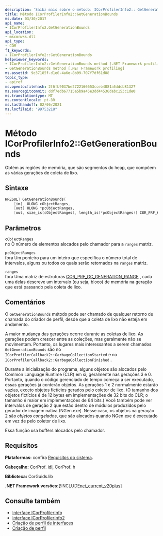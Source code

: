 ```yaml
---
description: 'Saiba mais sobre o método: ICorProfilerInfo2:: GetGenerationBounds'
title: Método ICorProfilerInfo2::GetGenerationBounds
ms.date: 03/30/2017
api_name:
- ICorProfilerInfo2.GetGenerationBounds
api_location:
- mscorwks.dll
api_type:
- COM
f1_keywords:
- ICorProfilerInfo2::GetGenerationBounds
helpviewer_keywords:
- ICorProfilerInfo2::GetGenerationBounds method [.NET Framework profiling]
- GetGenerationBounds method [.NET Framework profiling]
ms.assetid: 9c37185f-d1e0-4a6e-8b99-707f7df61d88
topic_type:
- apiref
ms.openlocfilehash: 2f6fb9037be2722166653cceb4081a5ddcb81327
ms.sourcegitcommit: ddf7edb67715a5b9a45e3dd44536dabc153c1de0
ms.translationtype: MT
ms.contentlocale: pt-BR
ms.lasthandoff: 02/06/2021
ms.locfileid: "99753218"
---
```

# <a name="icorprofilerinfo2getgenerationbounds-method"></a>Método ICorProfilerInfo2::GetGenerationBounds

Obtém as regiões de memória, que são segmentos do heap, que compõem as várias gerações de coleta de lixo.  
  
## <a name="syntax"></a>Sintaxe  
  
```cpp  
HRESULT GetGenerationBounds(  
    [in]  ULONG cObjectRanges,  
    [out] ULONG *pcObjectRanges,  
    [out, size_is(cObjectRanges), length_is(*pcObjectRanges)] COR_PRF_GC_GENERATION_RANGE ranges[]);  
```  
  
## <a name="parameters"></a>Parâmetros  

 `cObjectRanges`  
 no O número de elementos alocados pelo chamador para a `ranges` matriz.  
  
 `pcObjectRanges`  
 fora Um ponteiro para um inteiro que especifica o número total de intervalos, alguns ou todos os quais serão retornados na `ranges` matriz.  
  
 `ranges`  
 fora Uma matriz de estruturas [COR_PRF_GC_GENERATION_RANGE](cor-prf-gc-generation-range-structure.md) , cada uma delas descreve um intervalo (ou seja, bloco) de memória na geração que está passando pela coleta de lixo.  
  
## <a name="remarks"></a>Comentários  

 O `GetGenerationBounds` método pode ser chamado de qualquer retorno de chamada do criador de perfil, desde que a coleta de lixo não esteja em andamento.

 A maior mudança das gerações ocorre durante as coletas de lixo. As gerações podem crescer entre as coleções, mas geralmente não se movimentam. Portanto, os lugares mais interessantes a serem chamados `GetGenerationBounds` são no `ICorProfilerCallback2::GarbageCollectionStarted` e no `ICorProfilerCallback2::GarbageCollectionFinished` .  
  
 Durante a inicialização do programa, alguns objetos são alocados pelo Common Language Runtime (CLR) em si, geralmente nas gerações 3 e 0. Portanto, quando o código gerenciado de tempo começa a ser executado, essas gerações já conterão objetos. As gerações 1 e 2 normalmente estarão vazias, exceto objetos fictícios gerados pelo coletor de lixo. (O tamanho dos objetos fictícios é de 12 bytes em implementações de 32 bits do CLR; o tamanho é maior em implementações de 64 bits.) Você também pode ver intervalos de geração 2 que estão dentro de módulos produzidos pelo gerador de imagem nativa (NGen.exe). Nesse caso, os objetos na geração 2 são *objetos congelados*, que são alocados quando NGen.exe é executado em vez de pelo coletor de lixo.  
  
 Essa função usa buffers alocados pelo chamador.  
  
## <a name="requirements"></a>Requisitos  

 **Plataformas:** confira [Requisitos do sistema](../../get-started/system-requirements.md).  
  
 **Cabeçalho:** CorProf. idl, CorProf. h  
  
 **Biblioteca:** CorGuids.lib  
  
 **.NET Framework versões:**[!INCLUDE[net_current_v20plus](../../../../includes/net-current-v20plus-md.md)]  
  
## <a name="see-also"></a>Consulte também

- [Interface ICorProfilerInfo](icorprofilerinfo-interface.md)
- [Interface ICorProfilerInfo2](icorprofilerinfo2-interface.md)
- [Criação de perfil de interfaces](profiling-interfaces.md)
- [Criação de perfil](index.md)
